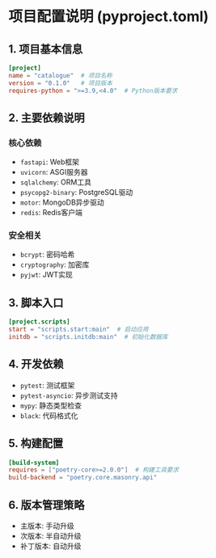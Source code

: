 # 项目配置说明 (pyproject.toml)

## 1. 项目基本信息
```toml
[project]
name = "catalogue"  # 项目名称
version = "0.1.0"   # 项目版本
requires-python = ">=3.9,<4.0"  # Python版本要求
```

## 2. 主要依赖说明

### 核心依赖
- `fastapi`: Web框架
- `uvicorn`: ASGI服务器
- `sqlalchemy`: ORM工具
- `psycopg2-binary`: PostgreSQL驱动
- `motor`: MongoDB异步驱动
- `redis`: Redis客户端

### 安全相关
- `bcrypt`: 密码哈希
- `cryptography`: 加密库
- `pyjwt`: JWT实现

## 3. 脚本入口
```toml
[project.scripts]
start = "scripts.start:main"  # 启动应用
initdb = "scripts.initdb:main"  # 初始化数据库
```

## 4. 开发依赖
- `pytest`: 测试框架
- `pytest-asyncio`: 异步测试支持
- `mypy`: 静态类型检查
- `black`: 代码格式化

## 5. 构建配置
```toml
[build-system]
requires = ["poetry-core>=2.0.0"]  # 构建工具要求
build-backend = "poetry.core.masonry.api"
```

## 6. 版本管理策略
- 主版本: 手动升级
- 次版本: 半自动升级
- 补丁版本: 自动升级

